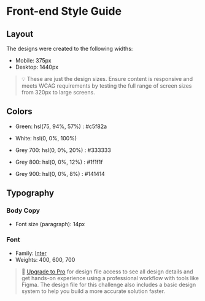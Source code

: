 # Front-end Style Guide

## Layout

The designs were created to the following widths:

- Mobile: 375px
- Desktop: 1440px

> 💡 These are just the design sizes. Ensure content is responsive and meets WCAG requirements by testing the full range of screen sizes from 320px to large screens.

## Colors

- Green: hsl(75, 94%, 57%) : #c5f82a

- White: hsl(0, 0%, 100%)

- Grey 700: hsl(0, 0%, 20%) : #333333
- Grey 800: hsl(0, 0%, 12%) : #1f1f1f
- Grey 900: hsl(0, 0%, 8%)  : #141414

## Typography

### Body Copy

- Font size (paragraph): 14px

### Font

- Family: [Inter](https://fonts.google.com/specimen/Inter)
- Weights: 400, 600, 700

> 💎 [Upgrade to Pro](https://www.frontendmentor.io/pro?ref=style-guide) for design file access to see all design details and get hands-on experience using a professional workflow with tools like Figma. The design file for this challenge also includes a basic design system to help you build a more accurate solution faster.